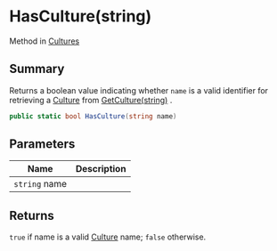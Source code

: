 # HasCulture(string)

Method in [Cultures](./)

## Summary

Returns a boolean value indicating whether `name` is a valid identifier for retrieving a [Culture](../yarn.unity.culture/) from [GetCulture(string)](yarn.unity.cultures.getculture.md) .

```csharp
public static bool HasCulture(string name)
```

## Parameters

| Name          | Description |
| ------------- | ----------- |
| `string` name |             |

## Returns

`true` if name is a valid [Culture](../yarn.unity.culture/) name; `false` otherwise.
